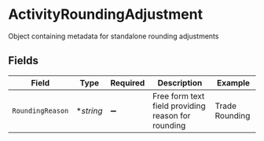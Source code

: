 # ActivityRoundingAdjustment

Object containing metadata for standalone rounding adjustments


## Fields

| Field                                              | Type                                               | Required                                           | Description                                        | Example                                            |
| -------------------------------------------------- | -------------------------------------------------- | -------------------------------------------------- | -------------------------------------------------- | -------------------------------------------------- |
| `RoundingReason`                                   | **string*                                          | :heavy_minus_sign:                                 | Free form text field providing reason for rounding | Trade Rounding                                     |